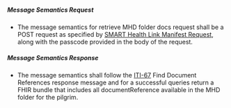 

##### Message Semantics Request
- The message semantics for retrieve MHD folder docs request shall be a POST request as specified by [SMART Health Link Manifest Request](https://build.fhir.org/ig/HL7/smart-health-cards-and-links/links-specification.html#smart-health-link-manifest-request), along with the passcode provided in the body of the request.


##### Message Semantics Response
- The message semantics shall follow the [ITI-67](https://profiles.ihe.net/ITI/MHD/ITI-67.html#2367422-message-semantics) Find Document References response message and for a successful queries return a FHIR bundle that includes all documentReference available in the MHD folder for the pilgrim.
